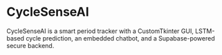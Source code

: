 # CycleSenseAI
CycleSenseAI is a smart period tracker with a CustomTkinter GUI, LSTM-based cycle prediction, an embedded chatbot, and a Supabase-powered secure backend.
